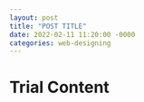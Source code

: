 ```yaml
---
layout: post
title: "POST TITLE"
date: 2022-02-11 11:20:00 -0000
categories: web-designing
---
```


# Trial Content